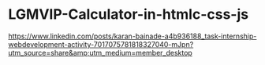 # LGMVIP-Calculator-in-htmlc-css-js
https://www.linkedin.com/posts/karan-bainade-a4b936188_task-internship-webdevelopment-activity-7017075781818327040-mJpn?utm_source=share&amp;utm_medium=member_desktop
